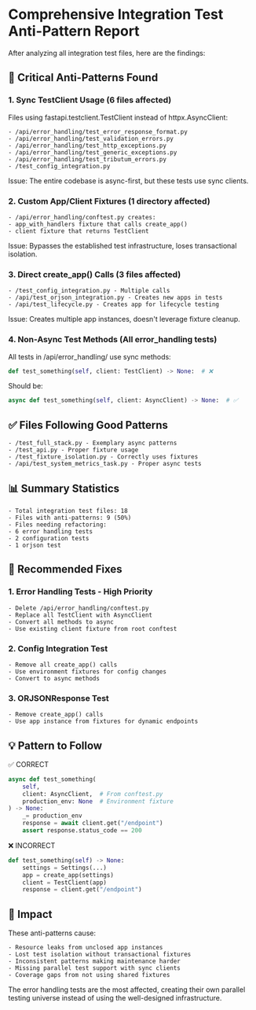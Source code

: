 # Comprehensive Integration Test Anti-Pattern Report

After analyzing all integration test files, here are the findings:

## 🚨 Critical Anti-Patterns Found

### 1. Sync TestClient Usage (6 files affected)

Files using fastapi.testclient.TestClient instead of httpx.AsyncClient:

```
- /api/error_handling/test_error_response_format.py
- /api/error_handling/test_validation_errors.py
- /api/error_handling/test_http_exceptions.py
- /api/error_handling/test_generic_exceptions.py
- /api/error_handling/test_tributum_errors.py
- /test_config_integration.py
```

Issue: The entire codebase is async-first, but these tests use sync clients.

### 2. Custom App/Client Fixtures (1 directory affected)

```
- /api/error_handling/conftest.py creates:
- app_with_handlers fixture that calls create_app()
- client fixture that returns TestClient
```

Issue: Bypasses the established test infrastructure, loses transactional isolation.

### 3. Direct create_app() Calls (3 files affected)

```
- /test_config_integration.py - Multiple calls
- /api/test_orjson_integration.py - Creates new apps in tests
- /api/test_lifecycle.py - Creates app for lifecycle testing
```

Issue: Creates multiple app instances, doesn't leverage fixture cleanup.

### 4. Non-Async Test Methods (All error_handling tests)

All tests in /api/error_handling/ use sync methods:

```python
def test_something(self, client: TestClient) -> None:  # ❌
```

Should be:

```python
async def test_something(self, client: AsyncClient) -> None:  # ✅
```

## ✅ Files Following Good Patterns

```
- /test_full_stack.py - Exemplary async patterns
- /test_api.py - Proper fixture usage
- /test_fixture_isolation.py - Correctly uses fixtures
- /api/test_system_metrics_task.py - Proper async tests
```

## 📊 Summary Statistics

```
- Total integration test files: 18
- Files with anti-patterns: 9 (50%)
- Files needing refactoring:
- 6 error handling tests
- 2 configuration tests
- 1 orjson test
```

## 🔧 Recommended Fixes

### 1. Error Handling Tests - High Priority

```
- Delete /api/error_handling/conftest.py
- Replace all TestClient with AsyncClient
- Convert all methods to async
- Use existing client fixture from root conftest
```

### 2. Config Integration Test

```
- Remove all create_app() calls
- Use environment fixtures for config changes
- Convert to async methods
```

### 3. ORJSONResponse Test

```
- Remove create_app() calls
- Use app instance from fixtures for dynamic endpoints
```

## 💡 Pattern to Follow

✅ CORRECT

```python
async def test_something(
    self,
    client: AsyncClient,  # From conftest.py
    production_env: None  # Environment fixture
) -> None:
    _= production_env
    response = await client.get("/endpoint")
    assert response.status_code == 200
```

❌ INCORRECT

```python
def test_something(self) -> None:
    settings = Settings(...)
    app = create_app(settings)
    client = TestClient(app)
    response = client.get("/endpoint")
```

## 🎯 Impact

These anti-patterns cause:

```
- Resource leaks from unclosed app instances
- Lost test isolation without transactional fixtures
- Inconsistent patterns making maintenance harder
- Missing parallel test support with sync clients
- Coverage gaps from not using shared fixtures
```

The error handling tests are the most affected, creating their own parallel testing universe instead of using the well-designed infrastructure.
